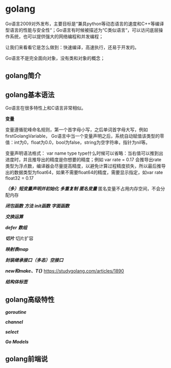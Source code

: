 # golang
Go语言2009对外发布，主要目标是“兼具python等动态语言的速度和C++等编译型语言的性能与安全性“；Go语言有时候被描述为“C类似语言“，可以访问底层操作系统，也可以提供强大的网络编程和并发编程；

让我们来看看它是怎么做到：快速编译，高速执行，还易于开发的。

Go语言不是完全面向对象，没有类和对象的概念；

## golang简介

## golang基本语法
Go语言在很多特性上和C语言非常相似。

**变量**

变量遵循驼峰命名规则，第一个首字母小写，之后单词首字母大写，例如firstGolangVariable，
Go语言中当一个变量声明之后，系统自动赋值该类型的零值：int为0，float为0.0，bool为false，string为空字符串，指针为nil等。

变量声明语法格式：
var name type
type什么时候可以省略：当右值可以推到出进度时，并且推导出的精度是你想要的精度；例如 var rate = 0.17 会推导出rate类型为浮点数，编译器会尽量提高精度，以避免计算过程精度损失，所以最后推导出的数据类型为float64，如果不需要float64的精度，需要显示指定，如var rate float32 = 0.17

***（多）短变量声明并初始化***
***多重复制***
***匿名变量***
匿名变量不占用内存空间，不会分配内存

***闭包函数***
***方法***
***init函数***
***字面函数***

***交换运算***

***defer***
***数组***

***切片***
切片扩容

***映射表map***

***封装继承接口（多态）空接口***

***new和make、T{}***
https://studygolang.com/articles/1890

***结构体标签***

## golang高级特性
***goroutine***

***channel***

***select***

***Go Models***

## golang前端说
